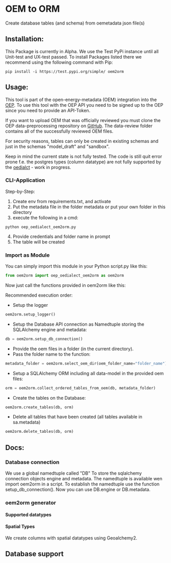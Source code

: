 # OEM to ORM

Create database tables (and schema) from oemetadata json file(s)

## Installation:

This Package is currently in Alpha. We use the Test PyPi instance until 
all Unit-test and UX-test passed. To install Packages listed there 
we recommend using the following command with Pip: 

`
pip install -i https://test.pypi.org/simple/ oem2orm
`


## Usage:

This tool is part of the open-energy-metadata (OEM) integration into the [OEP](https://openenergy-platform.org/).
To use this tool with the OEP API you need to be signed up to the OEP since
you need to provide an API-Token. 

If you want to upload OEM that was officially reviewed you must clone the
OEP data-preprocessing repository on [GitHub](https://github.com/OpenEnergyPlatform/data-preprocessing).
The data-review folder contains all of the successfully reviewed OEM files.

For security reasons, tables can only be created in existing 
schemas and just in the schemas "model_draft" and "sandbox".

Keep in mind the current state is not fully tested. The code is
still quit error prone f.e. the postgres types (column datatype) are not fully 
supported by the [oedialct](https://pypi.org/project/oedialect/) - work in progress.

### CLI-Application
Step-by-Step: 
1. Create env from requirements.txt, and activate
2. Put the metadata file in the folder metadata or put your own folder in this 
    directory
3. execute the following in a cmd:
```
python oep_oedialect_oem2orm.py
```
4. Provide credentials and folder name in prompt
5. The table will be created 

### Import as Module

You can simply import this module in your Python script.py like this:

```python
from oem2orm import oep_oedialect_oem2orm as oem2orm
```

Now just call the functions provided in oem2orm like this:

Recommended execution order:
- Setup the logger
```python
oem2orm.setup_logger()
```

- Setup the Database API connection as Namedtuple storing the SQLAlchemy engine and metadata:
```python
db = oem2orm.setup_db_connection()
```

- Provide the oem files in a folder (in the current directory).
- Pass the folder name to the function:
```python
metadata_folder = oem2orm.select_oem_dir(oem_folder_name="folder_name")
```

- Setup a SQLAlchemy ORM including all data-model in the provided oem files:
```python
orm = oem2orm.collect_ordered_tables_from_oem(db, metadata_folder)
```

- Create the tables on the Database:
```python
oem2orm.create_tables(db, orm)
```

- Delete all tables that have been created (all tables available in sa.metadata)
```python
oem2orm.delete_tables(db, orm)
```

## Docs:

### Database connection
We use a global namedtuple called "DB" To store the sqlalchemy connection objects engine and metadata.
The namedtuple is available wen import oem2orm in a script. To establish the namedtuple use the function
setup_db_connection(). Now you can use DB.engine or DB.metadata.

### oem2orm generator

#### Supported datatypes

#### Spatial Types
We create columns with spatial datatypes using Geoalchemy2. 

## Database support
